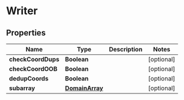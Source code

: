 

# Writer


## Properties

Name | Type | Description | Notes
------------ | ------------- | ------------- | -------------
**checkCoordDups** | **Boolean** |  |  [optional]
**checkCoordOOB** | **Boolean** |  |  [optional]
**dedupCoords** | **Boolean** |  |  [optional]
**subarray** | [**DomainArray**](DomainArray.md) |  |  [optional]



